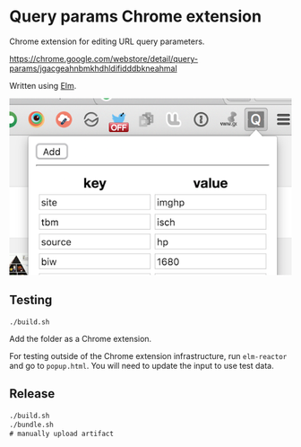 # Query params Chrome extension

Chrome extension for editing URL query parameters.

https://chrome.google.com/webstore/detail/query-params/jgacgeahnbmkhdhldifidddbkneahmal

Written using [Elm](http://elm-lang.org/).

![Demo](demo.png)

## Testing

```
./build.sh
```

Add the folder as a Chrome extension.

For testing outside of the Chrome extension infrastructure, run `elm-reactor`
and go to `popup.html`. You will need to update the input to use test data.

## Release

```
./build.sh
./bundle.sh
# manually upload artifact
```
